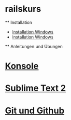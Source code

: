 railskurs
=========

** Installation

- [Installation Windows](https://github.com/rolandmueller/railskurs/blob/master/install_windows.md)
- [Installation Windows](https://github.com/rolandmueller/railskurs/blob/master/install_windows.md)

** Anleitungen und Übungen

# [Konsole](https://github.com/rolandmueller/railskurs/blob/master/konsole.md)
# [Sublime Text 2](https://github.com/rolandmueller/railskurs/blob/master/sublime.md)
# [Git und Github](https://github.com/rolandmueller/railskurs/blob/master/git.md)
